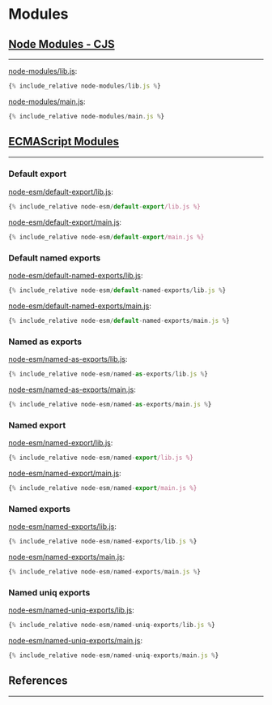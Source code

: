 # Modules

## [Node Modules - CJS](https://nodejs.org/api/modules.html)
---

[node-modules/lib.js](node-modules/lib.js):
```js
{% include_relative node-modules/lib.js %}
```

[node-modules/main.js](node-modules/main.js):
```js
{% include_relative node-modules/main.js %}
```

## [ECMAScript Modules](https://nodejs.org/api/esm.html)
---

### Default export

[node-esm/default-export/lib.js](node-esm/default-export/lib.js):
```js
{% include_relative node-esm/default-export/lib.js %}
```

[node-esm/default-export/main.js](node-esm/default-export/main.js):
```js
{% include_relative node-esm/default-export/main.js %}
```

### Default named exports

[node-esm/default-named-exports/lib.js](node-esm/default-named-exports/lib.js):
```js
{% include_relative node-esm/default-named-exports/lib.js %}
```

[node-esm/default-named-exports/main.js](node-esm/default-named-exports/main.js):
```js
{% include_relative node-esm/default-named-exports/main.js %}
```

### Named as exports

[node-esm/named-as-exports/lib.js](node-esm/named-as-exports/lib.js):
```js
{% include_relative node-esm/named-as-exports/lib.js %}
```

[node-esm/named-as-exports/main.js](node-esm/named-as-exports/main.js):
```js
{% include_relative node-esm/named-as-exports/main.js %}
```

### Named export

[node-esm/named-export/lib.js](node-esm/named-export/lib.js):
```js
{% include_relative node-esm/named-export/lib.js %}
```

[node-esm/named-export/main.js](node-esm/named-export/main.js):
```js
{% include_relative node-esm/named-export/main.js %}
```

### Named exports

[node-esm/named-exports/lib.js](node-esm/named-exports/lib.js):
```js
{% include_relative node-esm/named-exports/lib.js %}
```

[node-esm/named-exports/main.js](node-esm/named-exports/main.js):
```js
{% include_relative node-esm/named-exports/main.js %}
```

### Named uniq exports

[node-esm/named-uniq-exports/lib.js](node-esm/named-uniq-exports/lib.js):
```js
{% include_relative node-esm/named-uniq-exports/lib.js %}
```

[node-esm/named-uniq-exports/main.js](node-esm/named-uniq-exports/main.js):
```js
{% include_relative node-esm/named-uniq-exports/main.js %}
```

## References
---